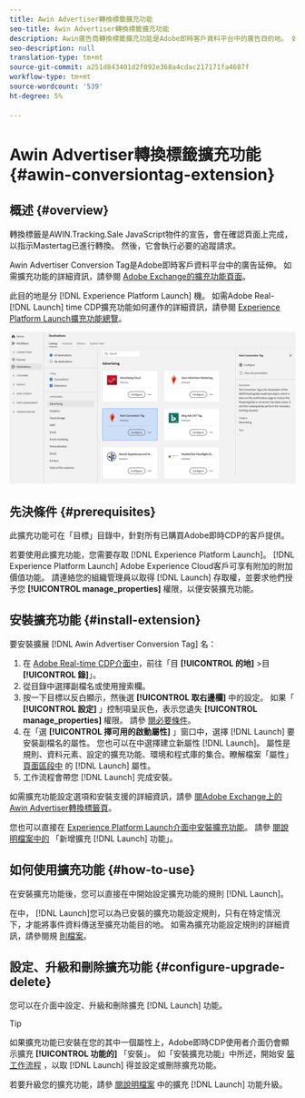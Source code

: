 ```yaml
---
title: Awin Advertiser轉換標籤擴充功能
seo-title: Awin Advertiser轉換標籤擴充功能
description: Awin廣告商轉換標籤擴充功能是Adobe即時客戶資料平台中的廣告目的地。 如需擴充功能的詳細資訊，請參閱Adobe Exchange的擴充功能頁面。
seo-description: null
translation-type: tm+mt
source-git-commit: a251d843401d2f092e368a4cdac217171fa4687f
workflow-type: tm+mt
source-wordcount: '539'
ht-degree: 5%

---
```



# Awin Advertiser轉換標籤擴充功能 {#awin-conversiontag-extension}

## 概述 {#overview}

轉換標籤是AWIN.Tracking.Sale JavaScript物件的宣告，會在確認頁面上完成，以指示Mastertag已進行轉換。 然後，它會執行必要的追蹤請求。

Awin Advertiser Conversion Tag是Adobe即時客戶資料平台中的廣告延伸。 如需擴充功能的詳細資訊，請參閱 [Adobe Exchange的擴充功能頁面](https://exchange.adobe.com/experiencecloud.details.103240.awin-conversion-tag.html)。

此目的地是分 [!DNL Experience Platform Launch] 機。 如需Adobe Real- [!DNL Launch] time CDP擴充功能如何運作的詳細資訊，請參閱 [Experience Platform Launch擴充功能總覽](/help/rtcdp/destinations/experience-platform-launch-extensions.md)。

![UI中的Awin Advertiser Conversiontag擴充功能](/help/rtcdp/destinations/assets/awin-conversiontag-extension.png)

## 先決條件 {#prerequisites}

此擴充功能可在「目標」目錄中，針對所有已購買Adobe即時CDP的客戶提供。

若要使用此擴充功能，您需要存取 [!DNL Experience Platform Launch]。 [!DNL Experience Platform Launch] Adobe Experience Cloud客戶可享有附加的附加價值功能。 請連絡您的組織管理員以取得 [!DNL Launch] 存取權，並要求他們授予您 **[!UICONTROL manage_properties]** 權限，以便安裝擴充功能。

## 安裝擴充功能 {#install-extension}

要安裝擴展 [!DNL Awin Advertiser Conversion Tag] 名：

1. 在 [Adobe Real-time CDP介面中](http://platform.adobe.com/)，前往「目 **[!UICONTROL 的地]** >目 **[!UICONTROL 錄]**」。
2. 從目錄中選擇副檔名或使用搜索欄。
3. 按一下目標以反白顯示，然後選 **[!UICONTROL 取右邊欄]** 中的設定。 如果「 **[!UICONTROL 設定]** 」控制項呈灰色，表示您遺失 **[!UICONTROL manage_properties]** 權限。 請參 [閱必要條件](#prerequisites)。
4. 在「選 **[!UICONTROL 擇可用的啟動屬性]** 」窗口中，選擇 [!DNL Launch] 要安裝副檔名的屬性。 您也可以在中選擇建立新屬性 [!DNL Launch]。 屬性是規則、資料元素、設定的擴充功能、環境和程式庫的集合。瞭解檔案「屬性」 [頁面區段中](https://docs.adobe.com/content/help/en/launch/using/reference/admin/companies-and-properties.html#properties-page) 的 [!DNL Launch] 屬性。
5. 工作流程會帶您 [!DNL Launch] 完成安裝。

如需擴充功能設定選項和安裝支援的詳細資訊，請參 [閱Adobe Exchange上的Awin Advertiser轉換標籤頁](https://exchange.adobe.com/experiencecloud.details.103240.awin-conversion-tag.html)。

您也可以直接在 [Experience Platform Launch介面中安裝擴充功能](https://launch.adobe.com/)。 請參 [閱說明檔案中的](https://docs.adobe.com/content/help/en/launch/using/reference/manage-resources/extensions/overview.html#add-a-new-extension) 「新增擴充 [!DNL Launch] 功能」。


## 如何使用擴充功能 {#how-to-use}

在安裝擴充功能後，您可以直接在中開始設定擴充功能的規則 [!DNL Launch]。

在中， [!DNL Launch]您可以為已安裝的擴充功能設定規則，只有在特定情況下，才能將事件資料傳送至擴充功能目的地。 如需為擴充功能設定規則的詳細資訊，請參閱規 [則檔案](https://docs.adobe.com/help/zh-Hant/launch/using/reference/manage-resources/rules.html)。

## 設定、升級和刪除擴充功能 {#configure-upgrade-delete}

您可以在介面中設定、升級和刪除擴充 [!DNL Launch] 功能。

>[!TIP]
>
>如果擴充功能已安裝在您的其中一個屬性上，Adobe即時CDP使用者介面仍會顯示擴充 **[!UICONTROL 功能的]** 「安裝」。 如「安裝擴充功能」中所述，開始安 [裝工作流程](#install-extension) ，以取 [!DNL Launch] 得並設定或刪除擴充功能。

若要升級您的擴充功能，請參 [閱說明檔案](https://docs.adobe.com/content/help/en/launch/using/reference/manage-resources/extensions/extension-upgrade.html) 中的擴充 [!DNL Launch] 功能升級。
